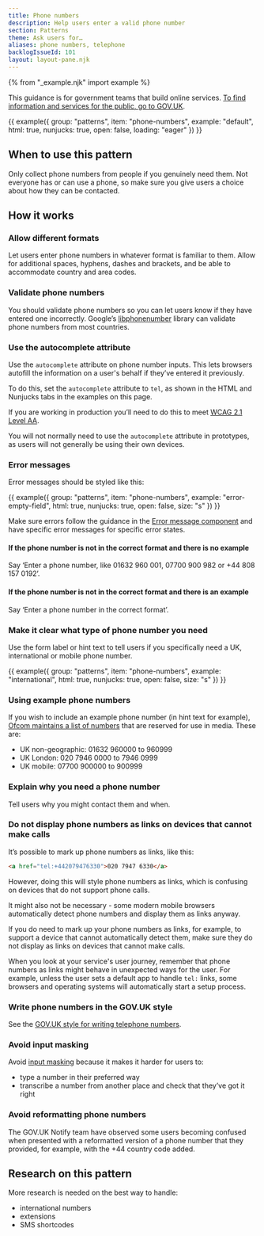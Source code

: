 ```yaml
---
title: Phone numbers
description: Help users enter a valid phone number
section: Patterns
theme: Ask users for…
aliases: phone numbers, telephone
backlogIssueId: 101
layout: layout-pane.njk
---
```


{% from "_example.njk" import example %}

This guidance is for government teams that build online services. [To find information and services for the public, go to GOV.UK](https://www.gov.uk/).

{{ example({ group: "patterns", item: "phone-numbers", example: "default", html: true, nunjucks: true, open: false, loading: "eager" }) }}

## When to use this pattern

Only collect phone numbers from people if you genuinely need them. Not everyone has or can use a phone, so make sure you give users a choice about how they can be contacted.

## How it works

### Allow different formats

Let users enter phone numbers in whatever format is familiar to them. Allow for additional spaces, hyphens, dashes and brackets, and be able to accommodate country and area codes.

### Validate phone numbers

You should validate phone numbers so you can let users know if they have entered one incorrectly. Google’s [libphonenumber](https://github.com/googlei18n/libphonenumber) library can validate phone numbers from most countries.

### Use the autocomplete attribute

Use the `autocomplete` attribute on phone number inputs. This lets browsers autofill the information on a user's behalf if they’ve entered it previously.

To do this, set the `autocomplete` attribute to `tel`, as shown in the HTML and Nunjucks tabs in the examples on this page.

If you are working in production you’ll need to do this to meet [WCAG 2.1 Level AA](https://www.w3.org/WAI/WCAG21/Understanding/identify-input-purpose.html).

You will not normally need to use the `autocomplete` attribute in prototypes, as users will not generally be using their own devices.

### Error messages

Error messages should be styled like this:

{{ example({ group: "patterns", item: "phone-numbers", example: "error-empty-field", html: true, nunjucks: true, open: false, size: "s" }) }}

Make sure errors follow the guidance in the [Error message component](/components/error-message/) and have specific error messages for specific error states.

#### If the phone number is not in the correct format and there is no example

Say ‘Enter a phone number, like 01632 960 001, 07700 900 982 or +44 808 157 0192’.

#### If the phone number is not in the correct format and there is an example

Say ‘Enter a phone number in the correct format’.

### Make it clear what type of phone number you need

Use the form label or hint text to tell users if you specifically need a UK, international or mobile phone number.

{{ example({ group: "patterns", item: "phone-numbers", example: "international", html: true, nunjucks: true, open: false, size: "s" }) }}

### Using example phone numbers

If you wish to include an example phone number (in hint text for example), [Ofcom maintains a list of numbers](https://www.ofcom.org.uk/phones-telecoms-and-internet/information-for-industry/numbering/numbers-for-drama) that are reserved for use in media. These are:

- UK non-geographic: 01632 960000 to 960999
- UK London: 020 7946 0000 to 7946 0999
- UK mobile: 07700 900000 to 900999

### Explain why you need a phone number

Tell users why you might contact them and when.

### Do not display phone numbers as links on devices that cannot make calls

It’s possible to mark up phone numbers as links, like this:

```html
<a href="tel:+442079476330">020 7947 6330</a>
```

However, doing this will style phone numbers as links, which is confusing on devices that do not support phone calls.

It might also not be necessary - some modern mobile browsers automatically detect phone numbers and display them as links anyway.

If you do need to mark up your phone numbers as links, for example, to support a device that cannot automatically detect them, make sure they do not display as links on devices that cannot make calls.

When you look at your service's user journey, remember that phone numbers as links might behave in unexpected ways for the user. For example, unless the user sets a default app to handle `tel:` links, some browsers and operating systems will automatically start a setup process.

### Write phone numbers in the GOV.UK style

See the [GOV.UK style for writing telephone numbers](https://www.gov.uk/guidance/style-guide/a-to-z-of-gov-uk-style#telephone-numbers).

### Avoid input masking

Avoid [input masking](https://css-tricks.com/input-masking/) because it makes it harder for users to:

- type a number in their preferred way
- transcribe a number from another place and check that they’ve got it right

### Avoid reformatting phone numbers

The GOV.UK Notify team have observed some users becoming confused when presented with a reformatted version of a phone number that they provided, for example, with the +44 country code added.

## Research on this pattern

More research is needed on the best way to handle:

- international numbers
- extensions
- SMS shortcodes
